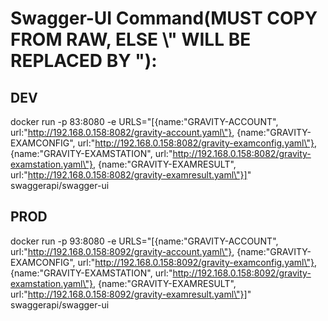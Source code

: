 # Swagger-UI Command(MUST COPY FROM RAW, ELSE \\" WILL BE REPLACED BY "):
## DEV
docker run -p 83:8080 -e URLS="[{name:\"GRAVITY-ACCOUNT\", url:\"http://192.168.0.158:8082/gravity-account.yaml\"}, {name:\"GRAVITY-EXAMCONFIG\", url:\"http://192.168.0.158:8082/gravity-examconfig.yaml\"}, {name:\"GRAVITY-EXAMSTATION\", url:\"http://192.168.0.158:8082/gravity-examstation.yaml\"}, {name:\"GRAVITY-EXAMRESULT\", url:\"http://192.168.0.158:8082/gravity-examresult.yaml\"}]" swaggerapi/swagger-ui
## PROD
docker run -p 93:8080 -e URLS="[{name:\"GRAVITY-ACCOUNT\", url:\"http://192.168.0.158:8092/gravity-account.yaml\"}, {name:\"GRAVITY-EXAMCONFIG\", url:\"http://192.168.0.158:8092/gravity-examconfig.yaml\"}, {name:\"GRAVITY-EXAMSTATION\", url:\"http://192.168.0.158:8092/gravity-examstation.yaml\"}, {name:\"GRAVITY-EXAMRESULT\", url:\"http://192.168.0.158:8092/gravity-examresult.yaml\"}]" swaggerapi/swagger-ui
